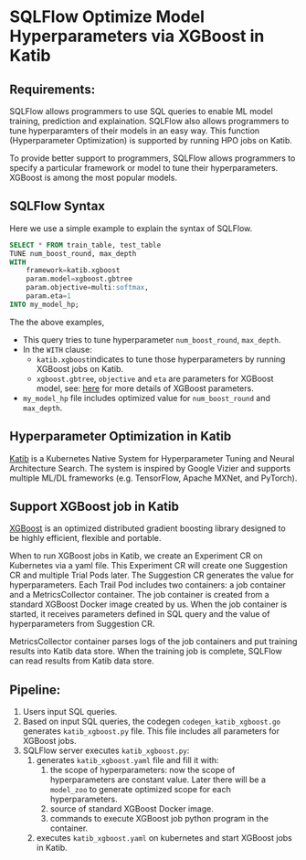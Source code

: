 # SQLFlow Optimize Model Hyperparameters via XGBoost in Katib

## Requirements:

SQLFlow allows programmers to use SQL queries to enable ML model training, prediction and explaination. SQLFlow also allows programmers to tune hyperparamters of their models in an easy way. This function (Hyperparameter Optimization) is supported by running HPO jobs on Katib.

To provide better support to programmers, SQLFlow allows programmers to specify a particular framework or model to tune their hyperparameters. XGBoost is among the most popular models. 

## SQLFlow Syntax

Here we use a simple example to explain the syntax of SQLFlow.  

``` sql
SELECT * FROM train_table, test_table
TUNE num_boost_round, max_depth
WITH
    framework=katib.xgboost
    param.model=xgboost.gbtree
    param.objective=multi:softmax,
    param.eta=1
INTO my_model_hp;
```
The the above examples,
- This query tries to tune hyperparameter `num_boost_round`, `max_depth`. 
- In the `WITH` clause:
    - `katib.xgboost`indicates to tune those hyperparameters by running XGBoost jobs on Katib. 
    - `xgboost.gbtree`, `objective` and `eta` are parameters for XGBoost model, see: [here](https://xgboost.readthedocs.io/en/latest/parameter.html#general-parameters) for more details of XGBoost parameters.
- `my_model_hp` file includes optimized value for `num_boost_round` and `max_depth`.
  

## Hyperparameter Optimization in Katib

[Katib](https://github.com/kubeflow/katib) is a Kubernetes Native System for Hyperparameter Tuning and Neural Architecture Search. The system is inspired by Google Vizier and supports multiple ML/DL frameworks (e.g. TensorFlow, Apache MXNet, and PyTorch).

## Support XGBoost job in Katib

[XGBoost](https://xgboost.readthedocs.io/en/latest/) is an optimized distributed gradient boosting library designed to be highly efficient, flexible and portable. 

When to run XGBoost jobs in Katib, we create an Experiment CR on Kubernetes via a yaml file. This Experiment CR will create one Suggestion CR and multiple Trial Pods later. The Suggestion CR generates the value for hyperparameters. Each Trail Pod includes two containers: a job container and a MetricsCollector container. The job container is created from a standard XGBoost Docker image created by us. When the job container is started, it receives parameters defined in SQL query and the value of hyperparameters from Suggestion CR.

MetricsCollector container parses logs of the job containers and put training results into Katib data store. When the training job is complete, SQLFlow can read results from Katib data store.

## Pipeline:

1. Users input SQL queries. 
2. Based on input SQL queries, the codegen `codegen_katib_xgboost.go` generates `katib_xgboost.py` file. This file includes all parameters for XGBoost jobs. 
3. SQLFlow server executes `katib_xgboost.py`:
   1. generates `katib_xgboost.yaml` file and fill it with: 
      1. the scope of hyperparameters: now the scope of hyperparameters are constant value. Later there will be a `model_zoo` to generate optimized scope for each hyperparameters.
      2. source of standard XGBoost Docker image.
      3. commands to execute XGBoost job python program in the container.
   2. executes `katib_xgboost.yaml` on kubernetes and start XGBoost jobs in Katib.

   

